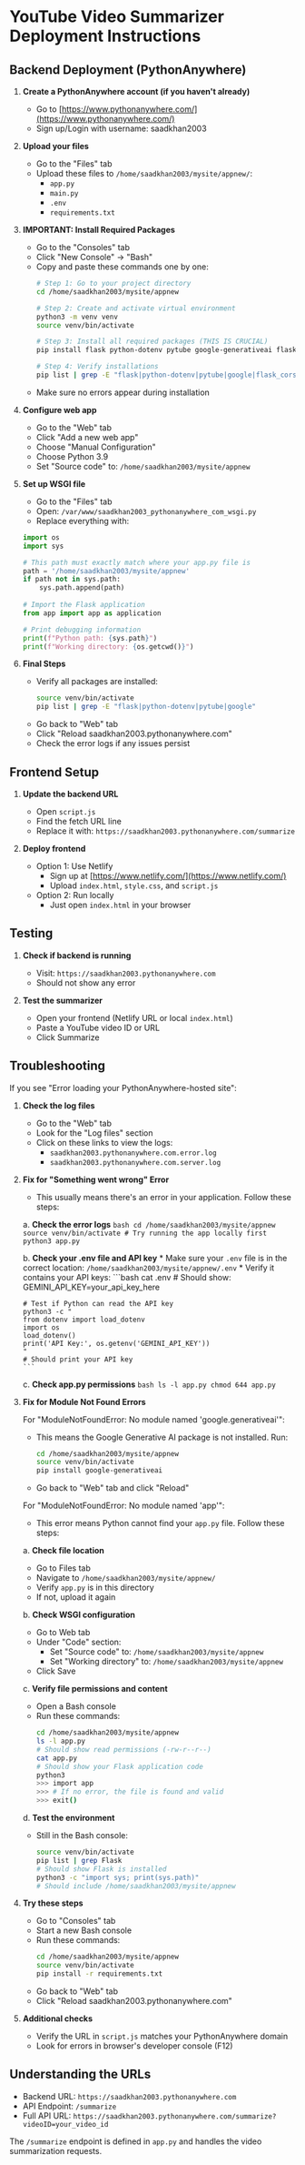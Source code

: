 # YouTube Video Summarizer Deployment Instructions

## Backend Deployment (PythonAnywhere)

1.  **Create a PythonAnywhere account (if you haven't already)**
    *   Go to [https://www.pythonanywhere.com/](https://www.pythonanywhere.com/)
    *   Sign up/Login with username: saadkhan2003

2.  **Upload your files**
    *   Go to the "Files" tab
    *   Upload these files to `/home/saadkhan2003/mysite/appnew/`:
        - `app.py`
        - `main.py`
        - `.env`
        - `requirements.txt`

3.  **IMPORTANT: Install Required Packages**
    *   Go to the "Consoles" tab
    *   Click "New Console" → "Bash"
    *   Copy and paste these commands one by one:
         ```bash
         # Step 1: Go to your project directory
         cd /home/saadkhan2003/mysite/appnew

         # Step 2: Create and activate virtual environment
         python3 -m venv venv
         source venv/bin/activate

         # Step 3: Install all required packages (THIS IS CRUCIAL)
         pip install flask python-dotenv pytube google-generativeai flask_cors

         # Step 4: Verify installations
         pip list | grep -E "flask|python-dotenv|pytube|google|flask_cors"
         ```
    *   Make sure no errors appear during installation

4.  **Configure web app**
    *   Go to the "Web" tab
    *   Click "Add a new web app"
    *   Choose "Manual Configuration"
    *   Choose Python 3.9
    *   Set "Source code" to: `/home/saadkhan2003/mysite/appnew`

5.  **Set up WSGI file**
    *   Go to the "Files" tab
    *   Open: `/var/www/saadkhan2003_pythonanywhere_com_wsgi.py`
    *   Replace everything with:
    ```python
    import os
    import sys

    # This path must exactly match where your app.py file is
    path = '/home/saadkhan2003/mysite/appnew'
    if path not in sys.path:
        sys.path.append(path)
        
    # Import the Flask application
    from app import app as application

    # Print debugging information
    print(f"Python path: {sys.path}")
    print(f"Working directory: {os.getcwd()}")
    ```

6.  **Final Steps**
    *   Verify all packages are installed:
        ```bash
        source venv/bin/activate
        pip list | grep -E "flask|python-dotenv|pytube|google"
        ```
    *   Go back to "Web" tab
    *   Click "Reload saadkhan2003.pythonanywhere.com"
    *   Check the error logs if any issues persist

## Frontend Setup

1.  **Update the backend URL**
    *   Open `script.js`
    *   Find the fetch URL line
    *   Replace it with: `https://saadkhan2003.pythonanywhere.com/summarize`

2.  **Deploy frontend**
    *   Option 1: Use Netlify
        - Sign up at [https://www.netlify.com/](https://www.netlify.com/)
        - Upload `index.html`, `style.css`, and `script.js`
    *   Option 2: Run locally
        - Just open `index.html` in your browser

## Testing

1.  **Check if backend is running**
    *   Visit: `https://saadkhan2003.pythonanywhere.com`
    *   Should not show any error

2.  **Test the summarizer**
    *   Open your frontend (Netlify URL or local `index.html`)
    *   Paste a YouTube video ID or URL
    *   Click Summarize

## Troubleshooting

If you see "Error loading your PythonAnywhere-hosted site":

1.  **Check the log files**
    *   Go to the "Web" tab
    *   Look for the "Log files" section
    *   Click on these links to view the logs:
        - `saadkhan2003.pythonanywhere.com.error.log`
        - `saadkhan2003.pythonanywhere.com.server.log`

2.  **Fix for "Something went wrong" Error**
    *   This usually means there's an error in your application. Follow these steps:
    
    a. **Check the error logs**
        ```bash
        cd /home/saadkhan2003/mysite/appnew
        source venv/bin/activate
        # Try running the app locally first
        python3 app.py
        ```
    
    b. **Check your .env file and API key**
        * Make sure your `.env` file is in the correct location: `/home/saadkhan2003/mysite/appnew/.env`
        * Verify it contains your API keys:
        ```bash
        cat .env
        # Should show: GEMINI_API_KEY=your_api_key_here
        
        # Test if Python can read the API key
        python3 -c "
        from dotenv import load_dotenv
        import os
        load_dotenv()
        print('API Key:', os.getenv('GEMINI_API_KEY'))
        "
        # Should print your API key
        ```
    
    c. **Check app.py permissions**
        ```bash
        ls -l app.py
        chmod 644 app.py
        ```

3.  **Fix for Module Not Found Errors**

    For "ModuleNotFoundError: No module named 'google.generativeai'":
    *   This means the Google Generative AI package is not installed. Run:
        ```bash
        cd /home/saadkhan2003/mysite/appnew
        source venv/bin/activate
        pip install google-generativeai
        ```
    *   Go back to "Web" tab and click "Reload"

    For "ModuleNotFoundError: No module named 'app'":
    *   This error means Python cannot find your `app.py` file. Follow these steps:
    
    a. **Check file location**
       * Go to Files tab
       * Navigate to `/home/saadkhan2003/mysite/appnew/`
       * Verify `app.py` is in this directory
       * If not, upload it again
    
    b. **Check WSGI configuration**
       * Go to Web tab
       * Under "Code" section:
           - Set "Source code" to: `/home/saadkhan2003/mysite/appnew`
           - Set "Working directory" to: `/home/saadkhan2003/mysite/appnew`
       * Click Save
    
    c. **Verify file permissions and content**
       * Open a Bash console
       * Run these commands:
         ```bash
         cd /home/saadkhan2003/mysite/appnew
         ls -l app.py
         # Should show read permissions (-rw-r--r--)
         cat app.py
         # Should show your Flask application code
         python3
         >>> import app
         >>> # If no error, the file is found and valid
         >>> exit()
         ```
    
    d. **Test the environment**
       * Still in the Bash console:
         ```bash
         source venv/bin/activate
         pip list | grep Flask
         # Should show Flask is installed
         python3 -c "import sys; print(sys.path)"
         # Should include /home/saadkhan2003/mysite/appnew
         ```

3.  **Try these steps**
    *   Go to "Consoles" tab
    *   Start a new Bash console
    *   Run these commands:
        ```bash
        cd /home/saadkhan2003/mysite/appnew
        source venv/bin/activate
        pip install -r requirements.txt
        ```
    *   Go back to "Web" tab
    *   Click "Reload saadkhan2003.pythonanywhere.com"

4.  **Additional checks**
    *   Verify the URL in `script.js` matches your PythonAnywhere domain
    *   Look for errors in browser's developer console (F12)

## Understanding the URLs

- Backend URL: `https://saadkhan2003.pythonanywhere.com`
- API Endpoint: `/summarize`
- Full API URL: `https://saadkhan2003.pythonanywhere.com/summarize?videoID=your_video_id`

The `/summarize` endpoint is defined in `app.py` and handles the video summarization requests.
